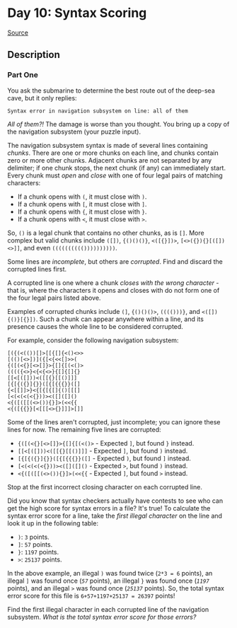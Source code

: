 # Day 10: Syntax Scoring

[Source](https://adventofcode.com/2021/day/10)

## Description

### Part One

You ask the submarine to determine the best route out of the deep-sea cave, but it only replies:

    Syntax error in navigation subsystem on line: all of them

_All of them?!_ The damage is worse than you thought. You bring up a copy of the navigation subsystem (your puzzle input).

The navigation subsystem syntax is made of several lines containing _chunks_. There are one or more chunks on each line, and chunks contain zero or more other chunks. Adjacent chunks are not separated by any delimiter; if one chunk stops, the next chunk (if any) can immediately start. Every chunk must _open_ and _close_ with one of four legal pairs of matching characters:

*   If a chunk opens with `(`, it must close with `)`.
*   If a chunk opens with `[`, it must close with `]`.
*   If a chunk opens with `{`, it must close with `}`.
*   If a chunk opens with `<`, it must close with `>`.

So, `()` is a legal chunk that contains no other chunks, as is `[]`. More complex but valid chunks include `([])`, `{()()()}`, `<([{}])>`, `[<>({}){}[([])<>]]`, and even `(((((((((())))))))))`.

Some lines are _incomplete_, but others are _corrupted_. Find and discard the corrupted lines first.

A corrupted line is one where a chunk _closes with the wrong character_ - that is, where the characters it opens and closes with do not form one of the four legal pairs listed above.

Examples of corrupted chunks include `(]`, `{()()()>`, `(((()))}`, and `<([]){()}[{}])`. Such a chunk can appear anywhere within a line, and its presence causes the whole line to be considered corrupted.

For example, consider the following navigation subsystem:

    [({(<(())[]>[[{[]{<()<>>
    [(()[<>])]({[<{<<[]>>(
    {([(<{}[<>[]}>{[]{[(<()>
    (((({<>}<{<{<>}{[]{[]{}
    [[<[([]))<([[{}[[()]]]
    [{[{({}]{}}([{[{{{}}([]
    {<[[]]>}<{[{[{[]{()[[[]
    [<(<(<(<{}))><([]([]()
    <{([([[(<>()){}]>(<<{{
    <{([{{}}[<[[[<>{}]]]>[]]
    

Some of the lines aren't corrupted, just incomplete; you can ignore these lines for now. The remaining five lines are corrupted:

*   `{([(<{}[<>[]}>{[]{[(<()>` - Expected `]`, but found `}` instead.
*   `[[<[([]))<([[{}[[()]]]` - Expected `]`, but found `)` instead.
*   `[{[{({}]{}}([{[{{{}}([]` - Expected `)`, but found `]` instead.
*   `[<(<(<(<{}))><([]([]()` - Expected `>`, but found `)` instead.
*   `<{([([[(<>()){}]>(<<{{` - Expected `]`, but found `>` instead.

Stop at the first incorrect closing character on each corrupted line.

Did you know that syntax checkers actually have contests to see who can get the high score for syntax errors in a file? It's true! To calculate the syntax error score for a line, take the _first illegal character_ on the line and look it up in the following table:

*   `)`: `3` points.
*   `]`: `57` points.
*   `}`: `1197` points.
*   `>`: `25137` points.

In the above example, an illegal `)` was found twice (`2*3 = 6` points), an illegal `]` was found once (_`57`_ points), an illegal `}` was found once (_`1197`_ points), and an illegal `>` was found once (_`25137`_ points). So, the total syntax error score for this file is `6+57+1197+25137 = 26397` points!

Find the first illegal character in each corrupted line of the navigation subsystem. _What is the total syntax error score for those errors?_
